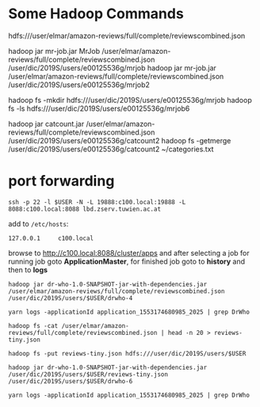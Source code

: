# Some Hadoop Commands
hdfs:///user/elmar/amazon-reviews/full/complete/reviewscombined.json


hadoop jar mr-job.jar MrJob /user/elmar/amazon-reviews/full/complete/reviewscombined.json /user/dic/2019S/users/e00125536g/mrjob
hadoop jar mr-job.jar /user/elmar/amazon-reviews/full/complete/reviewscombined.json /user/dic/2019S/users/e00125536g/mrjob2

hadoop fs -mkdir hdfs:///user/dic/2019S/users/e00125536g/mrjob
hadoop fs -ls hdfs:///user/dic/2019S/users/e00125536g/mrjob6




hadoop jar catcount.jar /user/elmar/amazon-reviews/full/complete/reviewscombined.json /user/dic/2019S/users/e00125536g/catcount2
hadoop fs -getmerge /user/dic/2019S/users/e00125536g/catcount2 ~/categories.txt



# port forwarding

```
ssh -p 22 -l $USER -N -L 19888:c100.local:19888 -L 8088:c100.local:8088 lbd.zserv.tuwien.ac.at
```

add to `/etc/hosts`:
```
127.0.0.1     c100.local
```

browse to http://c100.local:8088/cluster/apps and after selecting a job for running job goto **ApplicationMaster**, for finished job goto to **history** and then to **logs**

```
hadoop jar dr-who-1.0-SNAPSHOT-jar-with-dependencies.jar /user/elmar/amazon-reviews/full/complete/reviewscombined.json /user/dic/2019S/users/$USER/drwho-4

yarn logs -applicationId application_1553174680985_2025 | grep DrWho
```

```
hadoop fs -cat /user/elmar/amazon-reviews/full/complete/reviewscombined.json | head -n 20 > reviews-tiny.json

hadoop fs -put reviews-tiny.json hdfs:///user/dic/2019S/users/$USER
```

```
hadoop jar dr-who-1.0-SNAPSHOT-jar-with-dependencies.jar /user/dic/2019S/users/$USER/reviews-tiny.json /user/dic/2019S/users/$USER/drwho-6

yarn logs -applicationId application_1553174680985_2025 | grep DrWho
```